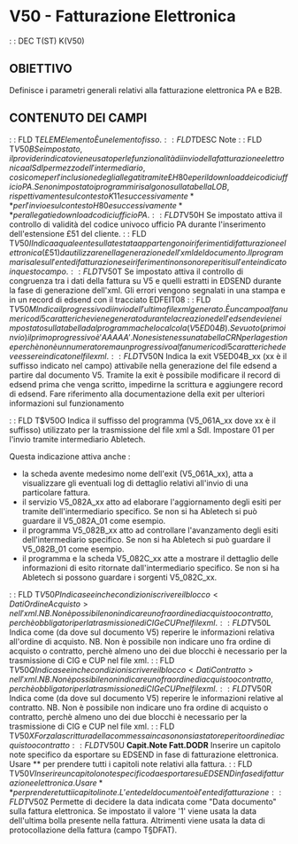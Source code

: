 # V50 - Fatturazione Elettronica
 :  : DEC T(ST) K(V50)
## OBIETTIVO
Definisce i parametri generali relativi alla fatturazione elettronica PA e B2B.
## CONTENUTO DEI CAMPI
 :  : FLD T$ELEM Elemento
È un elemento fisso.
 :  : FLD T$DESC Note
 :  : FLD T$V50B
Se impostato, il provider indicato viene usato per le funzionalità di invio della fatturazione
elettronica al SdI per mezzo dell'intermediario, così come per l'inclusione degli allegati tramite
£H80 e per il download dei codici ufficio PA.
Se non impostato i programmi risalgono sulla tabella LOB, rispettivamente sul contesto K11 e
successivamente ** per l'invio e sul contesto H80 e successivamente ** per allegati e download
codici ufficio PA.
 :  : FLD T$V50H
Se impostato attiva il controllo di validità del codice univoco ufficio PA durante l'inserimento
dell'estensione £51 del cliente.
 :  : FLD T$V50I
Indica a quale ente sulla testata appartengono i riferimenti di fatturazione elettronica (£51)
da utilizzare nella generazione dell'xml del documento. Il programma risale sull'ente di
fatturazione se i riferimenti non sono reperiti sull'ente indicato in questo campo.
 :  : FLD T$V50T
Se impostato attiva il controllo di congruenza tra i dati della fattura su V5 e quelli estratti
in EDSEND durante la fase di generazione dell'xml. Gli errori vengono segnalati in una stampa
e in un record di edsend con il tracciato EDFEIT08
 :  : FLD T$V50M
Indica il progressivo di invio dell'ultimo file xml generato. È un campo alfanumerico di 5 caratteri
che viene generato durante la creazione dell'edsend e viene impostato sulla tabella dal programma
che lo calcola (V5ED04B). Se vuoto (primo invio) il primo progressivo è 'AAAAA'. Non esiste nessuna
tabella CRN per la gestione perchè non è un numeratore ma un progressivo alfanumerico di 5 caratteri
che deve essere indicato nel file xml.
 :  : FLD T$V50N
Indica la exit V5ED04B_xx (xx è il suffisso indicato nel campo) attivabile nella generazione del
file edsend a partire dal documento V5.
Tramite la exit è possibile modificare il record di edsend prima che venga scritto, impedirne la
scrittura e aggiungere record di edsend. Fare riferimento alla documentazione della exit per
ulteriori informazioni sul funzionamento

 :  : FLD T$V50O
Indica il suffisso del programma (V5_061A_xx dove xx è il suffisso) utilizzato per la trasmissione
del file xml a SdI. Impostare 01 per l'invio tramite intermediario Abletech.

Questa indicazione attiva anche : 
* la scheda avente medesimo nome dell'exit (V5_061A_xx), atta a visualizzare gli eventuali log di dettaglio relativi all'invio di una particolare fattura.
* il servizio V5_082A_xx atto ad elaborare l'aggiornamento degli esiti per tramite dell'intermediario specifico. Se non si ha Abletech si può guardare il V5_082A_01 come esempio.
* il programma V5_082B_xx atto ad controllare l'avanzamento degli esiti dell'intermediario specifico. Se non si ha Abletech si può guardare il V5_082B_01 come esempio.
* il programma e la scheda V5_082C_xx atte a mostrare il dettaglio delle informazioni di esito ritornate dall'intermediario specifico. Se non si ha Abletech si possono guardare i sorgenti V5_082C_xx.

 :  : FLD T$V50P
Indica se e in che condizioni scrivere il blocco <DatiOrdineAcquisto> nell'xml.
NB. Non è possibile non indicare uno fra ordine di acquisto o contratto, perchè obbligatori
per la trasmissione di CIG e CUP nel file xml.
 :  : FLD T$V50L
Indica come (da dove sul documento V5) reperire le informazioni relativa all'ordine di acquisto.
NB. Non è possibile non indicare uno fra ordine di acquisto o contratto, perchè almeno uno
dei due blocchi è necessario per la trasmissione di CIG e CUP nel file xml.
 :  : FLD T$V50Q
Indica se e in che condizioni scrivere il blocco <DatiContratto> nell'xml.
NB. Non è possibile non indicare uno fra ordine di acquisto o contratto, perchè obbligatori
per la trasmissione di CIG e CUP nel file xml.
 :  : FLD T$V50R
Indica come (da dove sul documento V5) reperire le informazioni relative al contratto.
NB. Non è possibile non indicare uno fra ordine di acquisto o contratto, perchè almeno uno
dei due blocchi è necessario per la trasmissione di CIG e CUP nel file xml.
 :  : FLD T$V50X
Forza la scrittura della commessa in caso non sia stato reperito ordine di acquisto o contratto
 :  : FLD T$V50U **Capit.Note Fatt.DODR**
Inserire un capitolo note specifico da esportare su EDSEND in fase di fatturazione elettronica.
Usare ** per prendere tutti i capitoli note relativi alla fattura.
 :  : FLD T$V50V
Inserire un capitolo note specifico da esportare su EDSEND in fase di fatturazione elettronica.
Usare ** per prendere tutti i capitoli note. L'ente del documento è l'ente di fatturazione
 :  : FLD T$V50Z
Permette di decidere la data indicata come "Data documento" sulla fattura elettronica.
Se impostato il valore '1' viene usata la data dell'ultima bolla presente nella fattura.
Altrimenti viene usata la data di protocollazione della fattura (campo T§DFAT).
